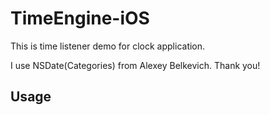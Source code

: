 # TimeEngine-iOS
This is time listener demo for clock application.

I use NSDate(Categories) from Alexey Belkevich. Thank you!

<h2>Usage</h2>
